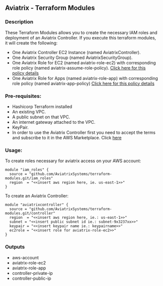 ## Aviatrix - Terraform Modules

### Description
These Terraform Modules allows you to create the necessary IAM roles and deployment of an Aviatrix Controller. If you execute this terraform modules, it will create the following:

* One Aviatrix Controller EC2 Instance (named AviatrixController).
* One Aviatrix Security Group (named AviatrixSecurityGroup).
* One Aviatrix Role for EC2 (named aviatrix-role-ec2) with corresponding role policy (named aviatrix-assume-role-policy). [Click here for this policy details](https://s3-us-west-2.amazonaws.com/aviatrix-download/iam_assume_role_policy.txt)
* One Aviatrix Role for Apps (named aviatrix-role-app) with corresponding role policy (named aviatrix-app-policy) [Click here for this policy details](https://s3-us-west-2.amazonaws.com/aviatrix-download/IAM_access_policy_for_CloudN.txt)

### Pre-requisites:

* Hashicorp Terraform installed
* An existing VPC.
* A public subnet on that VPC.
* An internet gateway attached to the VPC.
* KeyPair.
* In order to use the Aviatrix Controller first you need to accept the terms and subscribe to it in the AWS Marketplace.  Click [here](https://aws.amazon.com/marketplace/pp?sku=zemc6exdso42eps9ki88l9za)

### Usage:

To create roles necessary for aviatrix access on your AWS account:
```
module "iam_roles" {
  source = "github.com/AviatrixSystems/terraform-modules.git/iam_roles"
  region  = "<<insert aws region here, ie. us-east-1>>"
}
```

To create an Aviatrix Controller:

```
module "aviatrixcontroller" {
  source = "github.com/AviatrixSystems/terraform-modules.git/controller"
  region  = "<<insert aws region here, ie.: us-east-1>>"
  subnet = "<<insert public subnet id ie.: subnet-9x3237xx>>"
  keypair = "<<insert keypair name ie.: keypairname>>"
  ec2role = "<<insert role for aviatrix-role-ec2>>"
}
```

### Outputs
- aws-account
- aviatrix-role-ec2
- aviatrix-role-app
- controller-private-ip
- controller-public-ip
